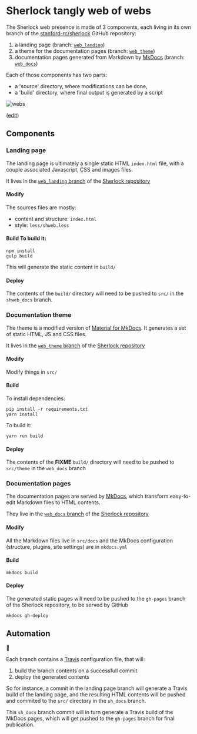# Sherlock tangly web of webs

The Sherlock web presence is made of 3 components, each living in its own
branch of the [stanford-rc/sherlock](https://github.com/stanford-rc/sherlock) GitHub repository:
  1. a landing page (branch: [`web_landing`](https://github.com/stanford-rc/sherlock/tree/web_landing))
  2. a theme for the documentation pages (branch: [`web_theme`](https://github.com/stanford-rc/sherlock/tree/web_theme))
  3. documentation pages generated from Markdown by [MkDocs](http://mkdocs.org)
     (branch: [`web_docs`](https://github.com/stanford-rc/sherlock/tree/web_docs))

Each of those components has two parts:
  * a 'source' directory, where modifications can be done, 
  * a 'build' directory, where final output is generated by a script

![webs](https://docs.google.com/drawings/d/1ja1TyamMKqiemhwW7ZJgdSbmD9wy7xGXhPkNxOEvPE4/pub?w=842&amp;h=715)

([edit](https://docs.google.com/drawings/d/1ja1TyamMKqiemhwW7ZJgdSbmD9wy7xGXhPkNxOEvPE4/edit))


## Components

### Landing page 

The landing page is ultimately a single static HTML
`index.html` file, with a couple associated Javascript, CSS and images files.

It lives in the [`web_landing`
branch](https://github.com/stanford-rc/sherlock/tree/web_landing) of the
[Sherlock repository](https://github.com/stanford-rc/sherlock)

#### Modify 

The sources files are mostly:
  * content and structure: `index.html`
  * style: `less/shweb.less`

#### Build To build it: 

``` 
npm install 
gulp build 
``` 
This will generate the static content in `build/`

#### Deploy 

The contents of the `build/` directory will need to be pushed to
`src/` in the `shweb_docs` branch.


### Documentation theme 

The theme is a modified version of [Material for MkDocs](https://squidfunk.github.io/mkdocs-material). It generates a set of static HTML, JS and CSS files.

It lives in the [`web_theme` branch](https://github.com/stanford-rc/sherlock/tree/shweb_theme) of the
[Sherlock repository](https://github.com/stanford-rc/sherlock)

#### Modify 

Modify things in `src/`

#### Build 

To install dependencies: 
``` 
pip install -r requirements.txt 
yarn install
``` 

To build it: 
``` 
yarn run build 
```

#### Deploy 

The contents of the **FIXME** `build/` directory will need to be pushed to `src/theme` in the `web_docs` branch



### Documentation pages 

The documentation pages are served by [MkDocs](https://mkdocs.org), which transform easy-to-edit Markdown files to
HTML contents.

They live in the [`web_docs` branch](https://github.com/stanford-rc/sherlock/tree/web_docs) of the [Sherlock
repository](https://github.com/stanford-rc/sherlock)


#### Modify 

All the Markdown files live in `src/docs` and the MkDocs configuration (structure, plugins, site settings) are in `mkdocs.yml`

#### Build 

``` 
mkdocs build 
```

#### Deploy 

The generated static pages will need to be pushed to the `gh-pages` branch of the Sherlock repository, to be served by GitHub 

``` 
mkdocs gh-deploy
```
   

## Automation 
:construction:

Each branch contains a [Travis](https://travisci.com) configuration file, that will:
  1. build the branch contents on a successfull commit
  2. deploy the generated contents

So for instance, a commit in the landing page branch will generate a Travis build of the landing page, and the resulting HTML contents will be pushed and commited to the `src/` directory in the `sh_docs` branch.

This `sh_docs` branch commit will in turn generate a Travis build of the MkDocs pages, which will get pushed to the `gh-pages` branch for final publication.
